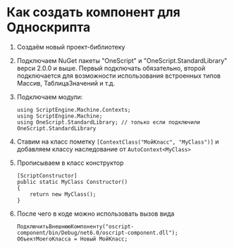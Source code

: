 # Как создать компонент для Односкрипта

1.  Создаём новый проект-библиотеку
2.  Подключаем NuGet пакеты "OneScript" и "OneScript.StandardLibrary" верси 2.0.0 и выше.
    Первый подключать обязательно, второй подключается для возможности использования
    встроенных типов Массив, ТаблицаЗначений и т.д.
3.  Подключаем модули:
        
        using ScriptEngine.Machine.Contexts;
        using ScriptEngine.Machine;
        using OneScript.StandardLibrary; // только если подключили OneScript.StandardLibrary
        
4.  Ставим на класс пометку `[ContextClass("МойКласс", "MyClass")]` и добавляем классу наследование от `AutoContext<MyClass>`
5.  Прописываем в класс конструктор

        [ScriptConstructor]
        public static MyClass Constructor()
        {
            return new MyClass();
        }

6.  После чего в коде можно использовать вызов вида

        ПодключитьВнешнююКомпоненту("oscript-component/bin/Debug/net6.0/oscript-component.dll");
        ОбъектМоегоКласса = Новый МойКласс;
